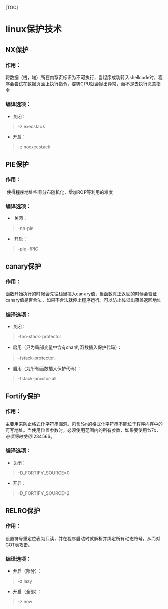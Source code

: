 [TOC]

# linux保护技术

## NX保护

### 作用：

​	将数据（栈，堆）所在内存页标识为不可执行，当程序成功转入shellcode时，程序会尝试在数据页面上执行指令，姿势CPU就会抛出异常，而不是去执行恶意指令

### 编译选项：

 - 关闭：

> -z execstack

 - 开启：

> -z noexecstack

## PIE保护

### 作用：

​	使得程序地址空间分布随机化，增加ROP等利用的难度

### 编译选项：

- ​	关闭：


> -no-pie

- ​	开启：


> -pie -fPIC

## canary保护

### 作用：

​	函数开始执行的时候会先往栈里插入canary值，当函数真正返回的时候会验证canary值是否合法，如果不合法就停止程序运行。可以防止栈溢出覆盖返回地址

### 编译选项：

- 关闭：


> -fno-stack-protector

- 启用（只为局部变量中含有char的函数插入保护代码）：


> -fstack-protector、

- 启用（为所有函数插入保护代码）：


> -fstack-proctor-all

## Fortify保护

### 作用：

主要用来防止格式化字符串漏洞。包含%n的格式化字符串不能位于程序内存中的可写地址。当使用位置参数时，必须使用范围内的所有参数，如果要使用%7$x，必须同时使用1$2$3$4$5$6$。

### 编译选项：

- 关闭：


> -D_FORTIFY_SOURCE=0

- 开启：


> -D_FORTIFY_SOURCE=2

## RELRO保护

### 作用：

设置符号重定位表为只读，并在程序启动时就解析并绑定所有动态符号，从而对GOT表攻击。

### 编译选项：

- 开启（部分）：


> -z lazy

- 开启（全部）：


> -z now











